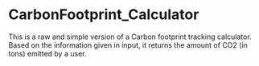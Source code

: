 # CarbonFootprint_Calculator

This is a raw and simple version of a Carbon footprint tracking calculator. Based on the information given in input, it returns the amount of CO2 (in tons) emitted by a user.
